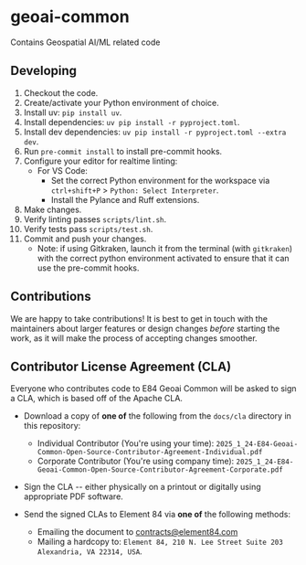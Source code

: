 # geoai-common
Contains Geospatial AI/ML related code

## Developing

1. Checkout the code.
1. Create/activate your Python environment of choice.
1. Install uv: `pip install uv`.
1. Install dependencies: `uv pip install -r pyproject.toml`.
1. Install dev dependencies: `uv pip install -r pyproject.toml --extra dev`.
1. Run `pre-commit install` to install pre-commit hooks.
1. Configure your editor for realtime linting:
	- For VS Code:
		- Set the correct Python environment for the workspace via `ctrl+shift+P` > `Python: Select Interpreter`.
		- Install the Pylance and Ruff extensions.
1. Make changes.
1. Verify linting passes `scripts/lint.sh`.
1. Verify tests pass `scripts/test.sh`.
1. Commit and push your changes.
	- Note: if using Gitkraken, launch it from the terminal (with `gitkraken`) with the correct python environment activated to ensure that it can use the pre-commit hooks.

## Contributions

We are happy to take contributions! It is best to get in touch with the maintainers about larger features or design changes *before* starting the work, as it will make the process of accepting changes smoother.

## Contributor License Agreement (CLA)

Everyone who contributes code to E84 Geoai Common will be asked to sign a CLA, which is based off of the Apache CLA.

- Download a copy of **one of** the following from the `docs/cla` directory in this repository:

  - Individual Contributor (You're using your time): `2025_1_24-E84-Geoai-Common-Open-Source-Contributor-Agreement-Individual.pdf`
  - Corporate Contributor (You're using company time): `2025_1_24-E84-Geoai-Common-Open-Source-Contributor-Agreement-Corporate.pdf`

- Sign the CLA -- either physically on a printout or digitally using appropriate PDF software.

- Send the signed CLAs to Element 84 via **one of** the following methods:

  - Emailing the document to contracts@element84.com
  - Mailing a hardcopy to: ``Element 84, 210 N. Lee Street Suite 203 Alexandria, VA 22314, USA``.
